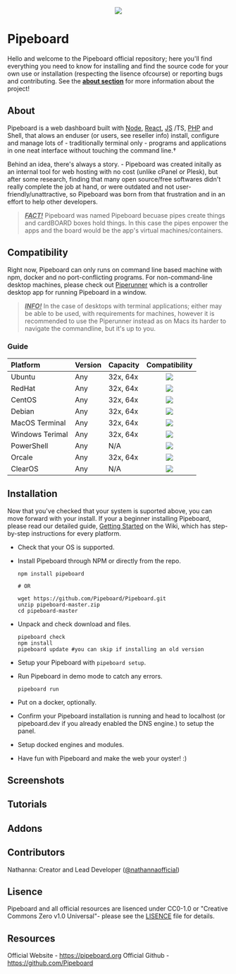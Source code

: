 <p align="center">
  <img src="https://i.imgur.com/IdPmu5n.png">
</p>

# Pipeboard
Hello and welcome to the Pipeboard official repository; here you'll find everything you need to know for installing and find the source code for your own use
or installation (respecting the lisence ofcourse) or reporting bugs and contributing. See the **[about section](#about)**
for more information about the project!

## About
Pipeboard is a web dashboard built with [Node](https://nodejs.org), [React](https://reactjs.org), [JS](https://developer.mozilla.org/en-US/docs/Web/JavaScript)
/TS, [PHP](https://www.php.net/) and Shell, that alows an enduser (or users, see reseller info) install, configure and manage lots of - traditionally terminal
only - programs and applications in one neat interface without touching the command line.†

Behind an idea, there's always a story. - Pipeboard was created initally as an internal tool for web hosting with no cost (unlike cPanel or Plesk), but after
some research, finding that many open source/free softwares didn't really complete the job at hand, or were outdated and not user-friendly/unattractive, so
Pipeboard was born from that frustration and in an effort to help other developers.

> *<ins><b>FACT!</b></ins>* Pipeboard was named Pipeboard becuase pipes create things and cardBOARD boxes hold things. In this case the pipes enpower the
apps and the board would be the app's virtual machines/containers.

## Compatibility
Right now, Pipeboard can only runs on command line based machine with npm, docker and no port-conflicting programs. For non-command-line desktop machines, please
check out [Piperunner](https://github.com/Pipeboard/Piperunner) which is a controller desktop app for running Pipeboard in a window.

> *<ins><b>INFO!</b></ins>* In the case of desktops with terminal applications; either may be able to be used, with requirements for machines, however it is
recommended to use the Piperunner instead as on Macs its harder to navigate the commandline, but it's up to you.

### Guide

| Platform | Version | Capacity | Compatibility |
| :--- | --- | --- | :---: |
| Ubuntu | Any | 32x, 64x | ![](https://i.imgur.com/86ADFBS.png) |
| RedHat | Any | 32x, 64x | ![](https://i.imgur.com/86ADFBS.png) |
| CentOS | Any | 32x, 64x | ![](https://i.imgur.com/86ADFBS.png) |
| Debian | Any | 32x, 64x | ![](https://i.imgur.com/86ADFBS.png) |
| MacOS Terminal | Any | 32x, 64x | ![](https://i.imgur.com/86ADFBS.png) |
| Windows Terimal | Any | 32x, 64x | ![](https://i.imgur.com/86ADFBS.png) |
| PowerShell | Any | N/A | ![](https://i.imgur.com/lHPSCrC.png) |
| Orcale | Any | 32x, 64x | ![](https://i.imgur.com/lHPSCrC.png) |
| ClearOS | Any | N/A | ![](https://i.imgur.com/lHPSCrC.png) |

## Installation

Now that you've checked that your system is suported above, you can move forward with your install. If your a beginner installing Pipeboard, please read our
detailed guide, [Getting Started](https://github.com/pipeboard/pipeboard/wiki/getting-started) on the Wiki, which has step-by-step instructions for every platform.

- Check that your OS is supported.
- Install Pipeboard through NPM or directly from the repo.
   
   ```
   npm install pipeboard
   
   # OR
   
   wget https://github.com/Pipeboard/Pipeboard.git
   unzip pipeboard-master.zip
   cd pipeboard-master
   ```
- Unpack and check download and files.

   ```
   pipeboard check
   npm install
   pipeboard update #you can skip if installing an old version
   ```
- Setup your Pipeboard with `pipeboard setup`.
- Run Pipeboard in demo mode to catch any errors.
   
   ```
   pipeboard run
   ```
- Put on a docker, optionally.
- Confirm your Pipeboard installation is running and head to localhost (or pipeboard.dev if you already enabled the DNS engine.) to setup the panel.
- Setup docked engines and modules.
- Have fun with Pipeboard and make the web your oyster! :)

## Screenshots

## Tutorials

## Addons

## Contributors
Nathanna: Creator and Lead Developer ([@nathannaofficial](https://github.com/nathannaofficial.com))

## Lisence
Pipeboard and all official resources are lisenced under CC0-1.0 or "Creative Commons Zero v1.0 Universal"- please see the [LISENCE](LICENSE) file for details.

## Resources

Official Website - https://pipeboard.org
Official Github - https://github.com/Pipeboard
